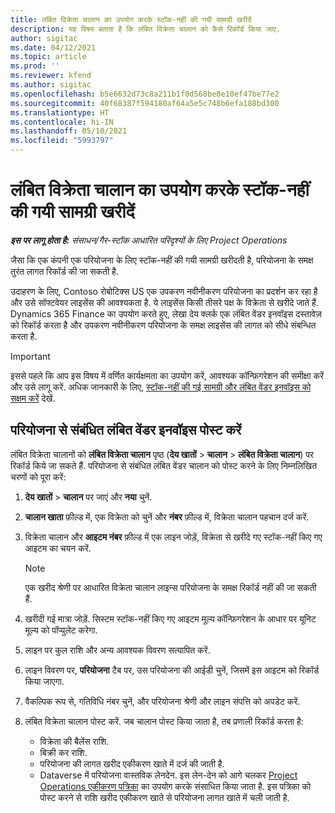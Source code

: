 ```yaml
---
title: लंबित विक्रेता चालान का उपयोग करके स्टॉक-नहीं की गयी सामग्री खरीदें
description: यह विषय बताता है कि लंबित विक्रेता चालान को कैसे रिकॉर्ड किया जाए.
author: sigitac
ms.date: 04/12/2021
ms.topic: article
ms.prod: ''
ms.reviewer: kfend
ms.author: sigitac
ms.openlocfilehash: b5e6632d73c8a211b1f0d568be8e10ef47be77e2
ms.sourcegitcommit: 40f68387f594180af64a5e5c748b6efa188bd300
ms.translationtype: HT
ms.contentlocale: hi-IN
ms.lasthandoff: 05/10/2021
ms.locfileid: "5993797"
---
```

# <a name="purchase-non-stocked-materials-using-a-pending-vendor-invoice"></a>लंबित विक्रेता चालान का उपयोग करके स्टॉक-नहीं की गयी सामग्री खरीदें

_**इस पर लागू होता है:** संसाधन/गैर-स्टॉक आधारित परिदृश्यों के लिए Project Operations_

जैसा कि एक कंपनी एक परियोजना के लिए स्टॉक-नहीं की गयी सामग्री खरीदती है, परियोजना के समक्ष तुरंत लागत रिकॉर्ड की जा सकती है. 

उदाहरण के लिए, Contoso रोबोटिक्स US एक उपकरण नवीनीकरण परियोजना का प्रदर्शन कर रहा है और उसे सॉफ्टवेयर लाइसेंस की आवश्यकता है. ये लाइसेंस किसी तीसरे पक्ष के विक्रेता से खरीदे जाते हैं.  Dynamics 365 Finance का उपयोग करते हुए, लेखा देय क्लर्क एक लंबित वेंडर इनवॉइस दस्तावेज़ को रिकॉर्ड करता है और उपकरण नवीनीकरण परियोजना के समक्ष लाइसेंस की लागत को सीधे संबन्धित करता है. 

> [!IMPORTANT]
> इससे पहले कि आप इस विषय में वर्णित कार्यक्षमता का उपयोग करें, आवश्यक कॉन्फ़िगरेशन की समीक्षा करें और उसे लागू करें. अधिक जानकारी के लिए, [स्टॉक-नहीं की गई सामग्री और लंबित वेंडर इनवॉइस को सक्षम करें](configure-materials-nonstocked.md) देखें. 

## <a name="post-a-project-related-pending-vendor-invoice"></a>परियोजना से संबंधित लंबित वेंडर इनवॉइस पोस्ट करें 

लंबित विक्रेता चालानों को **लंबित विक्रेता चालान** पृष्ठ (**देय खातों** > **चालान** > **लंबित विक्रेता चालान**) पर रिकॉर्ड किये जा सकते हैं. परियोजना से संबंधित लंबित वेंडर चालान को पोस्ट करने के लिए निम्नलिखित चरणों को पूरा करें:

1. **देय खातों** > **चालान** पर जाएं और **नया** चुनें. 
2. **चालान खाता** फ़ील्ड में, एक विक्रेता को चुनें और **नंबर** फ़ील्ड में, विक्रेता चालान पहचान दर्ज करें.
3. विक्रेता चालान और **आइटम नंबर** फ़ील्ड में एक लाइन जोड़ें, विक्रेता से खरीदे गए स्टॉक-नहीं किए गए आइटम का चयन करें. 

    > [!NOTE]
    > एक खरीद श्रेणी पर आधारित विक्रेता चालान लाइन्स परियोजना के समक्ष रिकॉर्ड नहीं की जा सकती हैं. 
    
5. खरीदी गई मात्रा जोड़ें. सिस्टम स्टॉक-नहीं किए गए आइटम मूल्य कॉन्फ़िगरेशन के आधार पर यूनिट मूल्य को पॉप्युलेट करेगा. 
6. लाइन पर कुल राशि और अन्य आवश्यक विवरण सत्यापित करें.
7. लाइन विवरण पर, **परियोजना** टैब पर, उस परियोजना की आईडी चुनें, जिसमें इस आइटम को रिकॉर्ड किया जाएगा.
8. वैकल्पिक रूप से, गतिविधि नंबर चुनें, और परियोजना श्रेणी और लाइन संपत्ति को अपडेट करें.
9. लंबित विक्रेता चालान पोस्ट करें. जब चालान पोस्ट किया जाता है, तब प्रणाली रिकॉर्ड करता है:
    
    - विक्रेता की बैलेंस राशि.
    - बिक्री कर राशि.
    - परियोजना की लागत खरीद एकीकरण खाते में दर्ज की जाती है.
    - Dataverse में परियोजना वास्तविक लेनदेन. इस लेन-देन को आगे चलकर [Project Operations एकीकरण पत्रिका](../project-accounting/project-operations-integration-journal.md) का उपयोग करके संसाधित किया जाता है. इस पत्रिका को पोस्ट करने से राशि खरीद एकीकरण खाते से परियोजना लागत खाते में चली जाती है.
